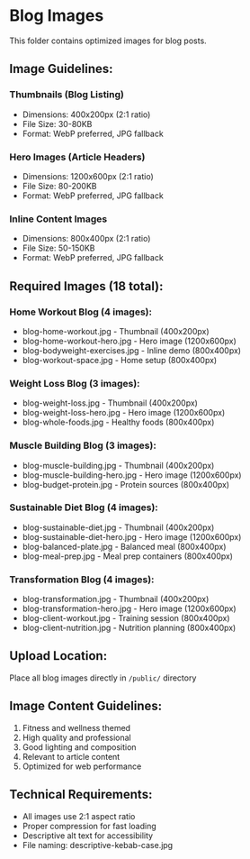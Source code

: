 # Blog Images

This folder contains optimized images for blog posts.

## Image Guidelines:
### Thumbnails (Blog Listing)
- Dimensions: 400x200px (2:1 ratio)
- File Size: 30-80KB
- Format: WebP preferred, JPG fallback

### Hero Images (Article Headers)
- Dimensions: 1200x600px (2:1 ratio)
- File Size: 80-200KB
- Format: WebP preferred, JPG fallback

### Inline Content Images
- Dimensions: 800x400px (2:1 ratio)
- File Size: 50-150KB
- Format: WebP preferred, JPG fallback

## Required Images (18 total):

### Home Workout Blog (4 images):
- blog-home-workout.jpg - Thumbnail (400x200px)
- blog-home-workout-hero.jpg - Hero image (1200x600px)
- blog-bodyweight-exercises.jpg - Inline demo (800x400px)
- blog-workout-space.jpg - Home setup (800x400px)

### Weight Loss Blog (3 images):
- blog-weight-loss.jpg - Thumbnail (400x200px)
- blog-weight-loss-hero.jpg - Hero image (1200x600px)
- blog-whole-foods.jpg - Healthy foods (800x400px)

### Muscle Building Blog (3 images):
- blog-muscle-building.jpg - Thumbnail (400x200px)
- blog-muscle-building-hero.jpg - Hero image (1200x600px)
- blog-budget-protein.jpg - Protein sources (800x400px)

### Sustainable Diet Blog (4 images):
- blog-sustainable-diet.jpg - Thumbnail (400x200px)
- blog-sustainable-diet-hero.jpg - Hero image (1200x600px)
- blog-balanced-plate.jpg - Balanced meal (800x400px)
- blog-meal-prep.jpg - Meal prep containers (800x400px)

### Transformation Blog (4 images):
- blog-transformation.jpg - Thumbnail (400x200px)
- blog-transformation-hero.jpg - Hero image (1200x600px)
- blog-client-workout.jpg - Training session (800x400px)
- blog-client-nutrition.jpg - Nutrition planning (800x400px)

## Upload Location:
Place all blog images directly in `/public/` directory

## Image Content Guidelines:
1. Fitness and wellness themed
2. High quality and professional
3. Good lighting and composition
4. Relevant to article content
5. Optimized for web performance

## Technical Requirements:
- All images use 2:1 aspect ratio
- Proper compression for fast loading
- Descriptive alt text for accessibility
- File naming: descriptive-kebab-case.jpg